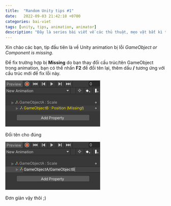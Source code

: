 ```yaml
---
title:  "Random Unity tips #1"
date:   2022-09-03 21:42:18 +0700
categories: bai-viet
tags: [unity, tips, animation, animator]
description: "Đây là series bài viết về các thủ thuật, mẹo vặt bất kì trong Unity mà mình thấy hữu ích"
---
```


Xin chào các bạn, tip đầu tiên là về Unity animation bị lỗi *GameObject or Component is missing*.

Để fix trường hợp bị **Missing** do bạn thay đổi cấu trúc/tên GameObject trong animation, bạn có thể nhấn **F2** để đổi tên lại, thêm dấu **/** tương ứng với cấu trúc mới để fix lỗi này.

![Lỗi GameObject or Component is missing][animation-1]

Đổi tên cho đúng

![Đổi tên][animation-2]

Đơn giản vậy thôi ;)

[animation-1]: /assets/images/unity-tips/animation-1.png "Lỗi GameObject or Component is missing"
[animation-2]: /assets/images/unity-tips/animation-2.png "Đổi tên fix lỗi GameObject or Component is missing"